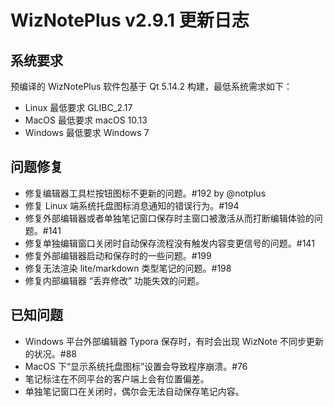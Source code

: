# WizNotePlus v2.9.1 更新日志

## 系统要求

预编译的 WizNotePlus 软件包基于 Qt 5.14.2 构建，最低系统需求如下：

* Linux 最低要求 GLIBC_2.17
* MacOS 最低要求 macOS 10.13
* Windows 最低要求 Windows 7

## 问题修复

* 修复编辑器工具栏按钮图标不更新的问题。#192 by @notplus
* 修复 Linux 端系统托盘图标消息通知的错误行为。#194
* 修复外部编辑器或者单独笔记窗口保存时主窗口被激活从而打断编辑体验的问题。#141
* 修复单独编辑窗口关闭时自动保存流程没有触发内容变更信号的问题。#141
* 修复外部编辑器启动和保存时的一些问题。#199
* 修复无法渲染 lite/markdown 类型笔记的问题。#198
* 修复内部编辑器 “丢弃修改” 功能失效的问题。

## 已知问题

* Windows 平台外部编辑器 Typora 保存时，有时会出现 WizNote 不同步更新的状况。#88
* MacOS 下“显示系统托盘图标”设置会导致程序崩溃。#76
* 笔记标注在不同平台的客户端上会有位置偏差。
* 单独笔记窗口在关闭时，偶尔会无法自动保存笔记内容。
